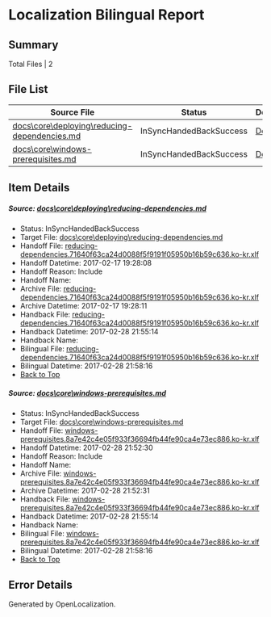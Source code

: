 # <a name='report-top'></a> Localization Bilingual Report

## Summary
 Total Files | 2

## File List
 Source File | Status | Details 
 ----------- | ------ | ------- 
 [docs\core\deploying\reducing-dependencies.md](https://github.com/dotnet/docs/blob/90fe68f7f3c4b46502b5d3770b1a2d57c6af748a/docs/core/deploying/reducing-dependencies.md) | InSyncHandedBackSuccess | [Details](#aaa29f82cc89593fd29d469d5633bc60fa434ad734)
 [docs\core\windows-prerequisites.md](https://github.com/dotnet/docs/blob/a8019c9fc25ef458aa555743e61cd83a3beb11ed/docs/core/windows-prerequisites.md) | InSyncHandedBackSuccess | [Details](#b5c088da7d1155414a08995ae0d72154af891190135)

## Item Details
##### <a name='aaa29f82cc89593fd29d469d5633bc60fa434ad734'></a> Source: [docs\core\deploying\reducing-dependencies.md](https://github.com/dotnet/docs/blob/90fe68f7f3c4b46502b5d3770b1a2d57c6af748a/docs/core/deploying/reducing-dependencies.md)
* Status: InSyncHandedBackSuccess
* Target File: [docs\core\deploying\reducing-dependencies.md](https://github.com/dotnet/docs.ko-kr/blob/74cfb03d1d749032253a67d0286ae611beef92d4/docs/core/deploying/reducing-dependencies.md)
* Handoff File: [reducing-dependencies.71640f63ca24d0088f5f9191f05950b16b59c636.ko-kr.xlf](https://github.com/dotnet/docs.handoff/blob/0dc179d09c16308c322bfa90a8d3f2f3fc299550/ol-handoff/dotnet/docs.ko-kr/master/dotnet-core/reducing-dependencies.71640f63ca24d0088f5f9191f05950b16b59c636.ko-kr.xlf)
* Handoff Datetime: 2017-02-17 19:28:08
* Handoff Reason: Include
* Handoff Name: 
* Archive File: [reducing-dependencies.71640f63ca24d0088f5f9191f05950b16b59c636.ko-kr.xlf](https://github.com/dotnet/docs.handoff/blob/9bb7515c269d077f0349daf0c4af6807af3dc05d/ol-archive/dotnet/docs.ko-kr/master/dotnet-core/reducing-dependencies.71640f63ca24d0088f5f9191f05950b16b59c636.ko-kr.xlf)
* Archive Datetime: 2017-02-17 19:28:11
* Handback File: [reducing-dependencies.71640f63ca24d0088f5f9191f05950b16b59c636.ko-kr.xlf](https://github.com/dotnet/docs.handback/blob/ba9293cd3322b2ae77ececbf1130807b545d83fa/ol-handback/dotnet/docs.ko-kr/master/ht-p1/reducing-dependencies.71640f63ca24d0088f5f9191f05950b16b59c636.ko-kr.xlf)
* Handback Datetime: 2017-02-28 21:55:14
* Handback Name: 
* Bilingual File: [reducing-dependencies.71640f63ca24d0088f5f9191f05950b16b59c636.ko-kr.xlf](https://github.com/dotnet/docs.handback/blob/ba9293cd3322b2ae77ececbf1130807b545d83fa/ol-handback/dotnet/docs.ko-kr/master/ht-p1/reducing-dependencies.71640f63ca24d0088f5f9191f05950b16b59c636.ko-kr.xlf)
* Bilingual Datetime: 2017-02-28 21:58:16
* [Back to Top](#report-top)

##### <a name='b5c088da7d1155414a08995ae0d72154af891190135'></a> Source: [docs\core\windows-prerequisites.md](https://github.com/dotnet/docs/blob/a8019c9fc25ef458aa555743e61cd83a3beb11ed/docs/core/windows-prerequisites.md)
* Status: InSyncHandedBackSuccess
* Target File: [docs\core\windows-prerequisites.md](https://github.com/dotnet/docs.ko-kr/blob/74cfb03d1d749032253a67d0286ae611beef92d4/docs/core/windows-prerequisites.md)
* Handoff File: [windows-prerequisites.8a7e42c4e05f933f36694fb44fe90ca4e73ec886.ko-kr.xlf](https://github.com/dotnet/docs.handoff/blob/58d4956f3394c9abe387897b905a22f51d63bda8/ol-handoff/dotnet/docs.ko-kr/master/dotnet-core/windows-prerequisites.8a7e42c4e05f933f36694fb44fe90ca4e73ec886.ko-kr.xlf)
* Handoff Datetime: 2017-02-28 21:52:30
* Handoff Reason: Include
* Handoff Name: 
* Archive File: [windows-prerequisites.8a7e42c4e05f933f36694fb44fe90ca4e73ec886.ko-kr.xlf](https://github.com/dotnet/docs.handoff/blob/a8a89196e750820b937725d5a7d89dfb84ccb584/ol-archive/dotnet/docs.ko-kr/master/dotnet-core/windows-prerequisites.8a7e42c4e05f933f36694fb44fe90ca4e73ec886.ko-kr.xlf)
* Archive Datetime: 2017-02-28 21:52:31
* Handback File: [windows-prerequisites.8a7e42c4e05f933f36694fb44fe90ca4e73ec886.ko-kr.xlf](https://github.com/dotnet/docs.handback/blob/ba9293cd3322b2ae77ececbf1130807b545d83fa/ol-handback/dotnet/docs.ko-kr/master/dotnet-core/windows-prerequisites.8a7e42c4e05f933f36694fb44fe90ca4e73ec886.ko-kr.xlf)
* Handback Datetime: 2017-02-28 21:55:14
* Handback Name: 
* Bilingual File: [windows-prerequisites.8a7e42c4e05f933f36694fb44fe90ca4e73ec886.ko-kr.xlf](https://github.com/dotnet/docs.handback/blob/ba9293cd3322b2ae77ececbf1130807b545d83fa/ol-handback/dotnet/docs.ko-kr/master/dotnet-core/windows-prerequisites.8a7e42c4e05f933f36694fb44fe90ca4e73ec886.ko-kr.xlf)
* Bilingual Datetime: 2017-02-28 21:58:16
* [Back to Top](#report-top)


## Error Details

Generated by OpenLocalization.
